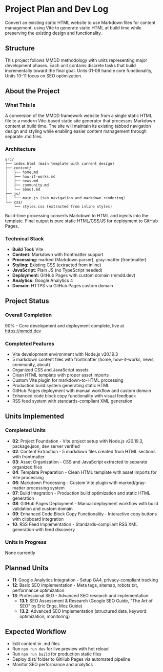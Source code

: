 # Project Plan and Dev Log

Convert an existing static HTML website to use Markdown files for content management, using Vite to generate static HTML at build time while preserving the existing design and functionality.

## Structure

This project follows MMDD methodology with units representing major development phases. Each unit contains discrete tasks that build incrementally toward the final goal. Units 01-09 handle core functionality, Units 10-11 focus on SEO optimization.

## About the Project

### What This Is
A conversion of the MMDD framework website from a single static HTML file to a modern Vite-based static site generator that processes Markdown content at build time. The site will maintain its existing tabbed navigation design and styling while enabling easier content management through separate .md files.

### Architecture
```
src/
├── index.html (main template with current design)
├── content/
│   ├── home.md
│   ├── how-it-works.md
│   ├── news.md
│   ├── community.md
│   └── about.md
├── js/
│   └── main.js (tab navigation and markdown rendering)
└── css/
    └── styles.css (extracted from inline styles)
```

Build-time processing converts Markdown to HTML and injects into the template. Final output is pure static HTML/CSS/JS for deployment to GitHub Pages.

### Technical Stack
- **Build Tool:** Vite
- **Content:** Markdown with frontmatter support
- **Processing:** marked (Markdown parser), gray-matter (frontmatter)
- **Styling:** Existing CSS (extracted from inline)
- **JavaScript:** Plain JS (no TypeScript needed)
- **Deployment:** GitHub Pages with custom domain (mmdd.dev)
- **Analytics:** Google Analytics 4
- **Domain:** HTTPS via GitHub Pages custom domain

## Project Status
### Overall Completion
90% - Core development and deployment complete, live at https://mmdd.dev

### Completed Features
- Vite development environment with Node.js v20.19.3
- 5 markdown content files with frontmatter (home, how-it-works, news, community, about)
- Organized CSS and JavaScript assets
- Clean HTML template with proper asset imports
- Custom Vite plugin for markdown-to-HTML processing
- Production build system generating static HTML
- GitHub Pages deployment with manual workflow and custom domain
- Enhanced code block copy functionality with visual feedback
- RSS feed system with standards-compliant XML generation

## Units Implemented
### Completed Units
* **02**: Project Foundation - Vite project setup with Node.js v20.19.3, package.json, dev server verified
* **02**: Content Extraction - 5 markdown files created from HTML sections with frontmatter
* **03**: Asset Organization - CSS and JavaScript extracted to separate organized files
* **04**: Template Preparation - Clean HTML template with asset imports for Vite processing
* **06**: Markdown Processing - Custom Vite plugin with marked/gray-matter processing system
* **07**: Build Integration - Production build optimization and static HTML generation
* **08**: GitHub Pages Deployment - Manual deployment workflow with build validation and custom domain
* **09**: Enhanced Code Block Copy Functionality - Interactive copy buttons with clipboard integration
* **10**: RSS Feed Implementation - Standards-compliant RSS XML generation with feed discovery

### Units In Progress
None currently

## Planned Units

* **11**: Google Analytics Integration - Setup GA4, privacy-compliant tracking
* **12**: Basic SEO Implementation - Meta tags, sitemap, robots.txt, performance optimization
* **13**: Professional SEO - Advanced SEO research and implementation
  * **13.1**: SEO Assessment & Research (Google SEO Guide, "The Art of SEO" by Eric Enge, Moz Guide)
  * **13.2**: Advanced SEO Implementation (structured data, keyword optimization, monitoring)

## Expected Workflow
- Edit content in .md files
- Run `npm run dev` for live preview with hot reload
- Run `npm run build` for production static files
- Deploy dist/ folder to GitHub Pages via automated pipeline
- Monitor SEO performance and analytics